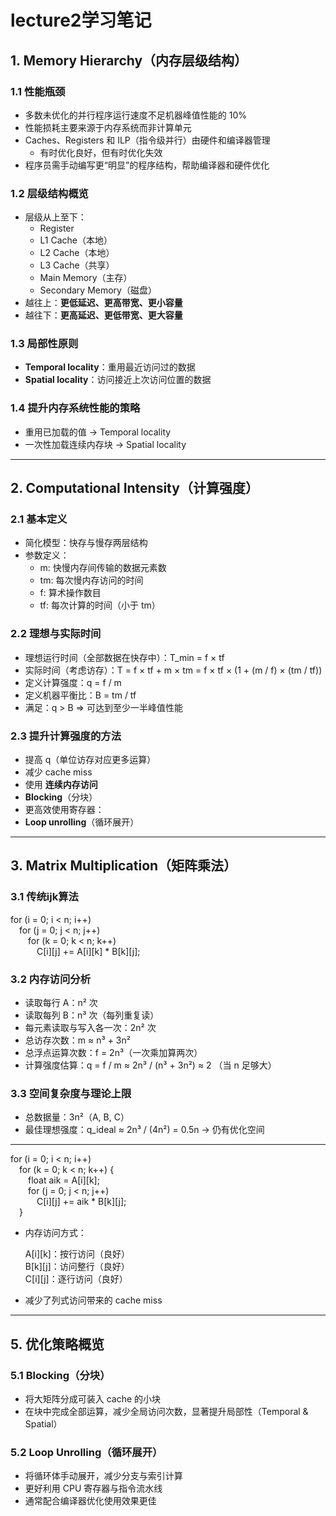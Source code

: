 # lecture2学习笔记

## 1. Memory Hierarchy（内存层级结构）

### 1.1 性能瓶颈
- 多数未优化的并行程序运行速度不足机器峰值性能的 10%
- 性能损耗主要来源于内存系统而非计算单元
- Caches、Registers 和 ILP（指令级并行）由硬件和编译器管理
  - 有时优化良好，但有时优化失效
- 程序员需手动编写更“明显”的程序结构，帮助编译器和硬件优化

### 1.2 层级结构概览
- 层级从上至下：
  - Register
  - L1 Cache（本地）
  - L2 Cache（本地）
  - L3 Cache（共享）
  - Main Memory（主存）
  - Secondary Memory（磁盘）
- 越往上：**更低延迟、更高带宽、更小容量**
- 越往下：**更高延迟、更低带宽、更大容量**

### 1.3 局部性原则
- **Temporal locality**：重用最近访问过的数据
- **Spatial locality**：访问接近上次访问位置的数据

### 1.4 提升内存系统性能的策略
- 重用已加载的值 → Temporal locality
- 一次性加载连续内存块 → Spatial locality

---

## 2. Computational Intensity（计算强度）

### 2.1 基本定义
- 简化模型：快存与慢存两层结构
- 参数定义：
  - m: 快慢内存间传输的数据元素数
  - tm: 每次慢内存访问的时间
  - f: 算术操作数目
  - tf: 每次计算的时间（小于 tm）

### 2.2 理想与实际时间
- 理想运行时间（全部数据在快存中）：T_min = f × tf
- 实际时间（考虑访存）：T = f × tf + m × tm = f × tf × (1 + (m / f) × (tm / tf))
- 定义计算强度：q = f / m
- 定义机器平衡比：B = tm / tf
- 满足：q > B ⇒ 可达到至少一半峰值性能

### 2.3 提升计算强度的方法
- 提高 q（单位访存对应更多运算）
- 减少 cache miss
- 使用 **连续内存访问**
- **Blocking**（分块）
- 更高效使用寄存器：
- **Loop unrolling**（循环展开）

---

## 3. Matrix Multiplication（矩阵乘法）

### 3.1 传统ijk算法

for (i = 0; i < n; i++)  
 for (j = 0; j < n; j++)  
  for (k = 0; k < n; k++)  
   C[i][j] += A[i][k] * B[k][j];

### 3.2 内存访问分析
- 读取每行 A：n² 次
- 读取每列 B：n³ 次（每列重复读）
- 每元素读取与写入各一次：2n² 次
- 总访存次数：m ≈ n³ + 3n²
- 总浮点运算次数：f = 2n³（一次乘加算两次）
- 计算强度估算：q = f / m ≈ 2n³ / (n³ + 3n²) ≈ 2  （当 n 足够大）

### 3.3 空间复杂度与理论上限
- 总数据量：3n²（A, B, C）
- 最佳理想强度：q_ideal ≈ 2n³ / (4n²) = 0.5n  → 仍有优化空间

---

for (i = 0; i < n; i++)  
 for (k = 0; k < n; k++) {  
  float aik = A[i][k];  
  for (j = 0; j < n; j++)  
   C[i][j] += aik * B[k][j];  
 }

- 内存访问方式：

  A[i][k]：按行访问（良好）  
  B[k][j]：访问整行（良好）  
  C[i][j]：逐行访问（良好）

- 减少了列式访问带来的 cache miss

---

## 5. 优化策略概览

### 5.1 Blocking（分块）
- 将大矩阵分成可装入 cache 的小块
- 在块中完成全部运算，减少全局访问次数，显著提升局部性（Temporal & Spatial）

### 5.2 Loop Unrolling（循环展开）
- 将循环体手动展开，减少分支与索引计算
- 更好利用 CPU 寄存器与指令流水线
- 通常配合编译器优化使用效果更佳
